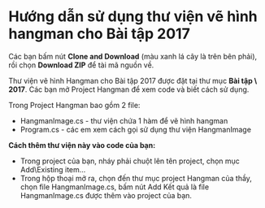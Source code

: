 # Hướng dẫn sử dụng thư viện vẽ hình hangman cho Bài tập 2017

Các bạn bấm nút **Clone and Download** (màu xanh lá cây là trên bên phải), rồi chọn **Download ZIP** để tài mã nguồn về.

Thư viện vẽ hình Hangman cho Bài tập 2017 được đặt tại thư mục **Bài tập \ 2017**. Các bạn mở Project Hangman để xem code và biết cách sử dụng.

Trong Project Hangman bao gồm 2 file:
- HangmanImage.cs - thư viện chứa 1 hàm để vẽ hình hangman 
- Program.cs - các em xem cách gọi sử dụng thư viện HangmanImage

**Cách thêm thư viện này vào code của bạn:**
- Trong project của bạn, nháy phải chuột lên tên project, chọn mục Add\Existing item...
- Trong hộp thoại mở ra, chọn đến thư mục project Hangman của thầy, chọn file HangmanImage.cs, bấm nút Add
Kết quả là file HangmanImage.cs được thêm vào project của bạn.


